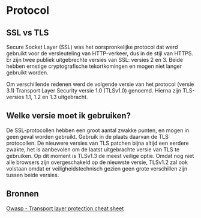 # Protocol


## SSL vs TLS


Secure Socket Layer (SSL) was het oorspronkelijke protocol dat werd gebruikt voor de versleuteling van HTTP-verkeer, dus in de stijl van HTTPS. Er zijn twee publiek uitgebrechte versies van SSL: versies 2 en 3. Beide hebben ernstige cryptografische tekortkomingen en mogen niet langer gebruikt worden.

Om verschillende redenen werd de volgende versie van het protocol (versie 3.1) Transport Layer Security versie 1.0 (TLSv1.0) genoemd.
Hierna zijn TLS-versies 1.1, 1.2 en 1.3 uitgebracht.


## Welke versie moet ik gebruiken?

De SSL-protocollen hebben een groot aantal zwakke punten, en mogen in geen geval worden gebruikt. Gebruik in de plaats daarvan de TLS protocollen.
De nieuwere versies van TLS patchen bijna altijd een eerdere zwakte, het is aanbevolen om de laatst uitgebrachte versie van TLS te gebruiken.
Op dit moment is TLSv1.3 de meest veilige optie. Omdat nog niet alle browsers zijn overgeschakeld op de nieuwste versie, TLSv1.2 zal ook volstaan omdat er veiligheidstechnisch gezien geen grote verschillen zijn tussen beide versies.


## Bronnen

[Owasp - Transport layer protection cheat sheet](https://cheatsheetseries.owasp.org/cheatsheets/Transport_Layer_Protection_Cheat_Sheet.html)
